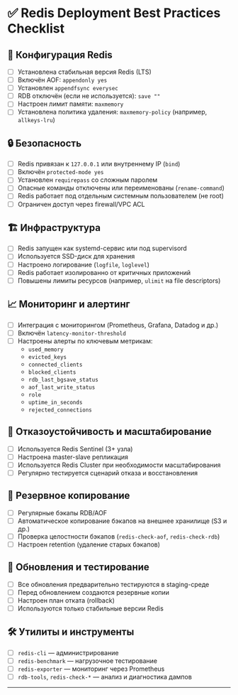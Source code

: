 # ✅ Redis Deployment Best Practices Checklist

## 🔧 Конфигурация Redis
- [ ] Установлена стабильная версия Redis (LTS)
- [ ] Включён AOF: `appendonly yes`
- [ ] Установлен `appendfsync everysec`
- [ ] RDB отключён (если не используется): `save ""`
- [ ] Настроен лимит памяти: `maxmemory`
- [ ] Установлена политика удаления: `maxmemory-policy` (например, `allkeys-lru`)

## 🔒 Безопасность
- [ ] Redis привязан к `127.0.0.1` или внутреннему IP (`bind`)
- [ ] Включён `protected-mode yes`
- [ ] Установлен `requirepass` со сложным паролем
- [ ] Опасные команды отключены или переименованы (`rename-command`)
- [ ] Redis работает под отдельным системным пользователем (не root)
- [ ] Ограничен доступ через firewall/VPC ACL

## 🏗️ Инфраструктура
- [ ] Redis запущен как systemd-сервис или под supervisord
- [ ] Используется SSD-диск для хранения
- [ ] Настроено логирование (`logfile`, `loglevel`)
- [ ] Redis работает изолированно от критичных приложений
- [ ] Повышены лимиты ресурсов (например, `ulimit` на file descriptors)

## 📈 Мониторинг и алертинг
- [ ] Интеграция с мониторингом (Prometheus, Grafana, Datadog и др.)
- [ ] Включён `latency-monitor-threshold`
- [ ] Настроены алерты по ключевым метрикам:
  - `used_memory`
  - `evicted_keys`
  - `connected_clients`
  - `blocked_clients`
  - `rdb_last_bgsave_status`
  - `aof_last_write_status`
  - `role`
  - `uptime_in_seconds`
  - `rejected_connections`

## 🧩 Отказоустойчивость и масштабирование
- [ ] Используется Redis Sentinel (3+ узла)
- [ ] Настроена master-slave репликация
- [ ] Используется Redis Cluster при необходимости масштабирования
- [ ] Регулярно тестируется сценарий отказа и восстановления

## 💾 Резервное копирование
- [ ] Регулярные бэкапы RDB/AOF
- [ ] Автоматическое копирование бэкапов на внешнее хранилище (S3 и др.)
- [ ] Проверка целостности бэкапов (`redis-check-aof`, `redis-check-rdb`)
- [ ] Настроен retention (удаление старых бэкапов)

## 🧪 Обновления и тестирование
- [ ] Все обновления предварительно тестируются в staging-среде
- [ ] Перед обновлением создаются резервные копии
- [ ] Настроен план отката (rollback)
- [ ] Используются только стабильные версии Redis

## 🛠 Утилиты и инструменты
- [ ] `redis-cli` — администрирование
- [ ] `redis-benchmark` — нагрузочное тестирование
- [ ] `redis-exporter` — мониторинг через Prometheus
- [ ] `rdb-tools`, `redis-check-*` — анализ и диагностика дампов

---
